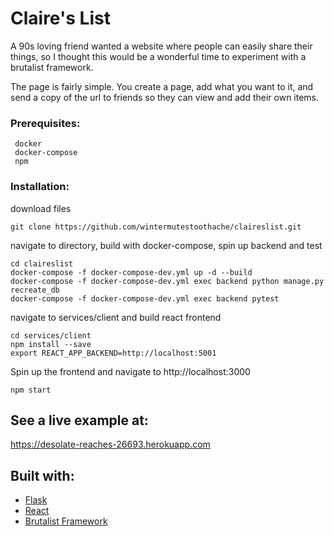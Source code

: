 # Claire's List

A 90s loving friend wanted a website where people can easily share their things,
so I thought this would be a wonderful time to experiment with a brutalist
framework.

The page is fairly simple. You create a page, add what you want to it, and
send a copy of the url to friends so they can view and add their own items.

### Prerequisites:

```
 docker
 docker-compose
 npm
 ```

### Installation:

download files
```
git clone https://github.com/wintermutestoothache/claireslist.git
```
navigate to directory, build with docker-compose, spin up backend and test
```
cd claireslist
docker-compose -f docker-compose-dev.yml up -d --build
docker-compose -f docker-compose-dev.yml exec backend python manage.py recreate_db
docker-compose -f docker-compose-dev.yml exec backend pytest
```
navigate to services/client and build react frontend
```
cd services/client
npm install --save
export REACT_APP_BACKEND=http://localhost:5001
```
Spin up the frontend and navigate to http://localhost:3000
```
npm start
```

## See a live example at:

https://desolate-reaches-26693.herokuapp.com

## Built with:
* [Flask](http://flask.pocoo.org/)
* [React](https://reactjs.org/)
* [Brutalist Framework](http://www.brutalistframework.com/)

